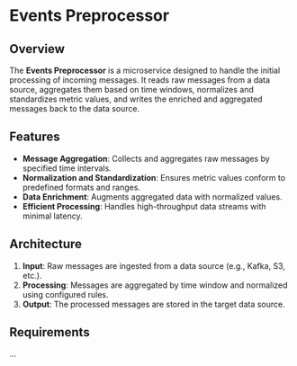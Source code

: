 # Events Preprocessor

## Overview
The **Events Preprocessor** is a microservice designed to handle the initial processing of incoming messages. It reads raw messages from a data source, aggregates them based on time windows, normalizes and standardizes metric values, and writes the enriched and aggregated messages back to the data source.

## Features
- **Message Aggregation**: Collects and aggregates raw messages by specified time intervals.  
- **Normalization and Standardization**: Ensures metric values conform to predefined formats and ranges.  
- **Data Enrichment**: Augments aggregated data with normalized values.  
- **Efficient Processing**: Handles high-throughput data streams with minimal latency.  

## Architecture
1. **Input**: Raw messages are ingested from a data source (e.g., Kafka, S3, etc.).  
2. **Processing**: Messages are aggregated by time window and normalized using configured rules.  
3. **Output**: The processed messages are stored in the target data source.  

## Requirements
...